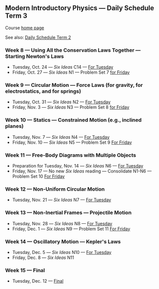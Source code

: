## Modern Introductory Physics &mdash; Daily Schedule Term 3

Course [home page](./)

See also: [Daily Schedule Term 2](./daily_schedule-term_2.html)

### Week 8 &mdash; Using All the Conservation Laws Together &mdash; Starting Newton's Laws

* Tuesday, Oct. 24 &mdash; *Six Ideas* C14 &mdash; [For Tuesday](./assignments/AssignmentFor2023-10-24.pdf)
* Friday, Oct. 27 &mdash; *Six Ideas* N1 &mdash; Problem Set 7 [for Friday](./assignments/AssignmentFor2023-10-27.pdf)

### Week 9 &mdash; Circular Motion &mdash; Force Laws (for gravity, for electrostatics, and for springs)

* Tuesday, Oct. 31 &mdash; *Six Ideas* N2 &mdash; [For Tuesday](./assignments/AssignmentFor2023-10-31.pdf)
* Friday, Nov. 3 &mdash; *Six Ideas* N3 &mdash; Problem Set 8 [for Friday](./assignments/AssignmentFor2023-11-03.pdf)

### Week 10 &mdash; Statics &mdash; Constrained Motion (e.g., inclined planes)

* Tuesday, Nov. 7 &mdash; *Six Ideas* N4 &mdash; [For Tuesday](./assignments/AssignmentFor2023-11-07.pdf)
* Friday, Nov. 10 &mdash; *Six Ideas* N5 &mdash; Problem Set 9 [For Friday](./assignments/AssignmentFor2023-11-10.pdf)

### Week 11 &mdash; Free-Body Diagrams with Multiple Objects

* Preparation for Tuesday, Nov. 14 &mdash; *Six Ideas* N6 &mdash; [For Tuesday](./assignments/AssignmentFor2023-11-14.pdf)
* Friday, Nov. 17 &mdash; No new *Six Ideas* reading &mdash; Consolidate N1-N6 &mdash; Problem Set 10 [For Friday](./assignments/AssignmentFor2023-11-17.pdf)

### Week 12 &mdash; Non-Uniform Circular Motion

* Tuesday, Nov. 21 &mdash; *Six Ideas* N7 &mdash; [For Tuesday](./assignments/AssignmentFor2023-11-21.pdf)

### Week 13 &mdash; Non-Inertial Frames &mdash; Projectile Motion

* Tuesday, Nov. 28 &mdash; *Six Ideas* N8 &mdash; [For Tuesday](./assignments/AssignmentFor2023-11-28.pdf)
* Friday, Dec. 1 &mdash; *Six Ideas* N9 &mdash; Problem Set 11 [For Friday](./assignments/AssignmentFor2023-12-01.pdf)

### Week 14 &mdash; Oscillatory Motion &mdash; Kepler's Laws

* Tuesday, Dec. 5 &mdash; *Six Ideas* N10 &mdash; [For Tuesday](./assignments/AssignmentFor2023-12-05.pdf)
* Friday, Dec. 8 &mdash; *Six Ideas* N11

### Week 15 &mdash; Final

* Tuesday, Dec. 12 &mdash; [Final](./exams/Term3Exam.pdf)
